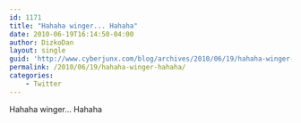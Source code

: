 ```yaml
---
id: 1171
title: "Hahaha winger... Hahaha"
date: 2010-06-19T16:14:50-04:00
author: DizkoDan
layout: single
guid: 'http://www.cyberjunx.com/blog/archives/2010/06/19/hahaha-winger-hahaha/'
permalink: /2010/06/19/hahaha-winger-hahaha/
categories:
    - Twitter
---
```


Hahaha winger… Hahaha